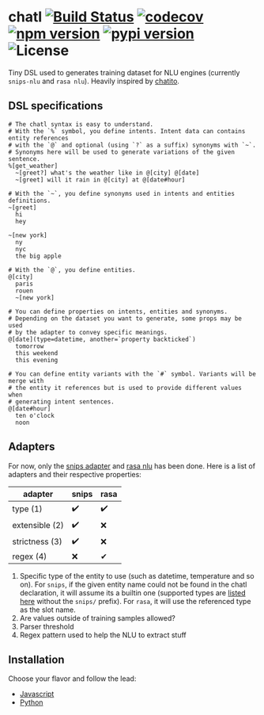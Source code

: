 chatl [![Build Status](https://travis-ci.org/atlassistant/chatl.svg?branch=master)](https://travis-ci.org/atlassistant/chatl) [![codecov](https://codecov.io/gh/atlassistant/chatl/branch/master/graph/badge.svg)](https://codecov.io/gh/atlassistant/chatl) [![npm version](https://badge.fury.io/js/chatl.svg)](https://badge.fury.io/js/chatl) [![pypi version](https://badge.fury.io/py/pychatl.svg)](https://badge.fury.io/py/pychatl) ![License](https://img.shields.io/badge/License-MIT-blue.svg)
===

Tiny DSL used to generates training dataset for NLU engines (currently `snips-nlu` and `rasa nlu`). Heavily inspired by [chatito](https://github.com/rodrigopivi/Chatito).

## DSL specifications

```
# The chatl syntax is easy to understand.
# With the `%` symbol, you define intents. Intent data can contains entity references
# with the `@` and optional (using `?` as a suffix) synonyms with `~`.
# Synonyms here will be used to generate variations of the given sentence.
%[get_weather]
  ~[greet?] what's the weather like in @[city] @[date]
  ~[greet] will it rain in @[city] at @[date#hour]

# With the `~`, you define synonyms used in intents and entities definitions.
~[greet]
  hi
  hey

~[new york]
  ny
  nyc
  the big apple

# With the `@`, you define entities.
@[city]
  paris
  rouen
  ~[new york]

# You can define properties on intents, entities and synonyms.
# Depending on the dataset you want to generate, some props may be used
# by the adapter to convey specific meanings.
@[date](type=datetime, another=`property backticked`)
  tomorrow
  this weekend
  this evening

# You can define entity variants with the `#` symbol. Variants will be merge with
# the entity it references but is used to provide different values when
# generating intent sentences.
@[date#hour]
  ten o'clock
  noon

```

## Adapters

For now, only the [snips adapter](https://github.com/snipsco/snips-nlu) and [rasa nlu](https://github.com/RasaHQ/rasa) has been done. Here is a list of adapters and their respective properties:

|  adapter       | snips | rasa |
|----------------|-------|------|
| type (1)       | ✔️     | ✔️   |
| extensible (2) | ✔️     | ❌   |
| strictness (3) | ✔️     | ❌   |
| regex (4)      | ️️❌️     | ✔   |

1. Specific type of the entity to use (such as datetime, temperature and so on). For `snips`, if the given entity name could not be found in the chatl declaration, it will assume its a builtin one (supported types are [listed here](https://github.com/snipsco/snips-nlu-ontology#supported-builtin-entities) without the `snips/` prefix). For `rasa`, it will use the referenced type as the slot name.
2. Are values outside of training samples allowed?
3. Parser threshold
4. Regex pattern used to help the NLU to extract stuff

## Installation

Choose your flavor and follow the lead:

- [Javascript](javascript)
- [Python](python)
